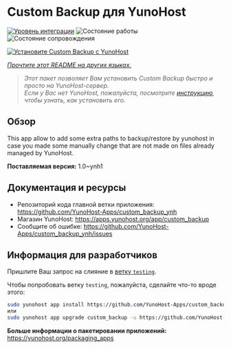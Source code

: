 <!--
Важно: этот README был автоматически сгенерирован <https://github.com/YunoHost/apps/tree/master/tools/readme_generator>
Он НЕ ДОЛЖЕН редактироваться вручную.
-->

# Custom Backup для YunoHost

[![Уровень интеграции](https://dash.yunohost.org/integration/custom_backup.svg)](https://ci-apps.yunohost.org/ci/apps/custom_backup/) ![Состояние работы](https://ci-apps.yunohost.org/ci/badges/custom_backup.status.svg) ![Состояние сопровождения](https://ci-apps.yunohost.org/ci/badges/custom_backup.maintain.svg)

[![Установите Custom Backup с YunoHost](https://install-app.yunohost.org/install-with-yunohost.svg)](https://install-app.yunohost.org/?app=custom_backup)

*[Прочтите этот README на других языках.](./ALL_README.md)*

> *Этот пакет позволяет Вам установить Custom Backup быстро и просто на YunoHost-сервер.*  
> *Если у Вас нет YunoHost, пожалуйста, посмотрите [инструкцию](https://yunohost.org/install), чтобы узнать, как установить его.*

## Обзор

This app allow to add some extra paths to backup/restore by yunohost in case you made some manually change that are not made on files already managed by YunoHost. 


**Поставляемая версия:** 1.0~ynh1
## Документация и ресурсы

- Репозиторий кода главной ветки приложения: <https://github.com/YunoHost-Apps/custom_backup_ynh>
- Магазин YunoHost: <https://apps.yunohost.org/app/custom_backup>
- Сообщите об ошибке: <https://github.com/YunoHost-Apps/custom_backup_ynh/issues>

## Информация для разработчиков

Пришлите Ваш запрос на слияние в [ветку `testing`](https://github.com/YunoHost-Apps/custom_backup_ynh/tree/testing).

Чтобы попробовать ветку `testing`, пожалуйста, сделайте что-то вроде этого:

```bash
sudo yunohost app install https://github.com/YunoHost-Apps/custom_backup_ynh/tree/testing --debug
или
sudo yunohost app upgrade custom_backup -u https://github.com/YunoHost-Apps/custom_backup_ynh/tree/testing --debug
```

**Больше информации о пакетировании приложений:** <https://yunohost.org/packaging_apps>
